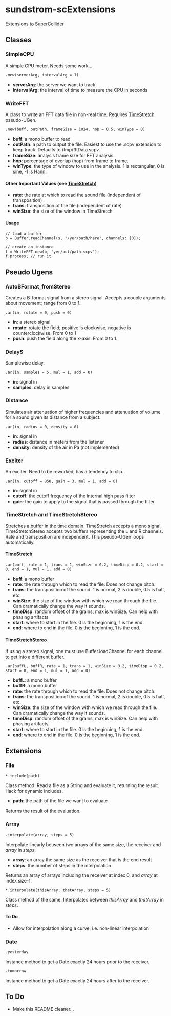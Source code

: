 # sundstrom-scExtensions
Extensions to SuperCollider

## Classes
### SimpleCPU
A simple CPU meter. Needs some work...

`.new(serverArg, intervalArg = 1)`

  - __serverArg__: the server we want to track
  - __intervalArg__: the interval of time to measure the CPU in seconds

### WriteFFT
A class to write an FFT data file in non-real time. Requires [TimeStretch](#TimeStretch) pseudo-UGen.

`.new(buff, outPath, frameSize = 1024, hop = 0.5, winType = 0)`

  - __buff__: a mono buffer to read
  - __outPath__: a path to output the file. Easiest to use the .scpv extension to keep track. Defaults to /tmp/fftData.scpv.
  - __frameSize__: analysis frame size for FFT analysis.
  - __hop__: percentage of overlap (hop) from frame to frame.
  - __winType__: the type of window to use in the analysis. 1 is rectangular, 0 is sine, -1 is Hann.

#### Other Important Values (see [TimeStretch](#TimeStretch))
  - __rate__: the rate at which to read the sound file (independent of transposition)
  - __trans__: transposition of the file (independent of rate)
  - __winSize__: the size of the window in TimeStretch

#### Usage
```
// load a buffer
b = Buffer.readChannel(s, "/yer/path/here", channels: [0]);

// create an instance
f = WriteFFT.new(b, "yer/out/path.scpv");
f.process; // run it
```

## Pseudo Ugens
### AutoBFormat_fromStereo
Creates a B-format signal from a stereo signal. Accepts a couple arguments about movement; range from 0 to 1.

`.ar(in, rotate = 0, push = 0)`

  - __in__: a stereo signal
  - __rotate__: rotate the field; positive is clockwise, negative is counterclockwise. From 0 to 1
  - __push__: push the field along the x-axis. From 0 to 1.

### DelayS
Samplewise delay.

`.ar(in, samples = 5, mul = 1, add = 0)`

  - __in__: signal in
  - __samples__: delay in samples

### Distance
Simulates air attenuation of higher frequencies and attenuation of volume for a sound given its distance from a subject.

`.ar(in, radius = 0, density = 0)`

  - __in__: signal in
  - __radius__: distance in meters from the listener
  - __density__: density of the air in Pa (not implemented)

### Exciter
An exciter. Need to be reworked, has a tendency to clip.

`.ar(in, cutoff = 850, gain = 3, mul = 1, add = 0)`

  - __in__: signal in
  - __cutoff__: the cutoff frequency of the internal high pass filter
  - __gain__: the gain to apply to the signal that is passed through the filter


### TimeStretch and TimeStretchStereo <a name="TimeStretch"></a>
Stretches a buffer in the time domain. TimeStretch accepts a mono signal, TimeStretchStereo accepts two buffers representing the L and R channels. Rate and transposition are independent. This pseudo-UGen loops automatically.
#### TimeStretch
`.ar(buff, rate = 1, trans = 1, winSize = 0.2, timeDisp = 0.2, start = 0, end = 1, mul = 1, add = 0)`

  - __buff__: a mono buffer
  - __rate__: the rate through which to read the file. Does not change pitch.
  - __trans__: the transposition of the sound. 1 is normal, 2 is double, 0.5 is half, etc.
  - __winSize__: the size of the window with which we read through the file. Can dramatically change the way it sounds.
  - __timeDisp__: random offset of the grains, max is winSize. Can help with phasing artifacts.
  - __start__: where to start in the file. 0 is the beginning, 1 is the end.
  - __end__: where to end in the file. 0 is the beginning, 1 is the end.

#### TimeStretchStereo
If using a stereo signal, one must use Buffer.loadChannel for each channel to get into a different buffer.

`.ar(buffL, buffR, rate = 1, trans = 1, winSize = 0.2, timeDisp = 0.2, start = 0, end = 1, mul = 1, add = 0)`

  - __buffL__: a mono buffer
  - __buffR__: a mono buffer
  - __rate__: the rate through which to read the file. Does not change pitch.
  - __trans__: the transposition of the sound. 1 is normal, 2 is double, 0.5 is half, etc.
  - __winSize__: the size of the window with which we read through the file. Can dramatically change the way it sounds.
  - __timeDisp__: random offset of the grains, max is winSize. Can help with phasing artifacts.
  - __start__: where to start in the file. 0 is the beginning, 1 is the end.
  - __end__: where to end in the file. 0 is the beginning, 1 is the end.

## Extensions

### File
`*.include(path)`

Class method. Read a file as a String and evaluate it, returning the result. Hack for dynamic includes.

  - __path__: the path of the file we want to evaluate

Returns the result of the evaluation.

### Array
`.interpolate(array, steps = 5)`

Interpolate linearly between two arrays of the same size, the receiver and _array_ in _steps_.

  - __array__: an array the same size as the receiver that is the end result
  - __steps__: the number of steps in the interpolation

Returns an array of arrays including the receiver at index 0, and _array_ at index size-1.

`*.interpolate(thisArray, thatArray, steps = 5)`

Class method of the same. Interpolates between _thisArray_ and _thatArray_ in _steps_.

#### To Do
- Allow for interpolation along a curve; i.e. non-linear interpolation

### Date
`.yesterday`

Instance method to get a Date exactly 24 hours prior to the receiver.

`.tomorrow`

Instance method to get a Date exactly 24 hours after to the receiver.


## To Do
- Make this README cleaner...
